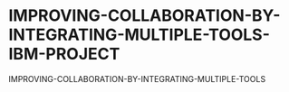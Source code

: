 # IMPROVING-COLLABORATION-BY-INTEGRATING-MULTIPLE-TOOLS-IBM-PROJECT
IMPROVING-COLLABORATION-BY-INTEGRATING-MULTIPLE-TOOLS
